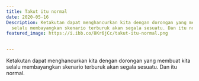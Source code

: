```yaml
---
title: Takut itu normal
date: 2020-05-16
Description: Ketakutan dapat menghancurkan kita dengan dorongan yang membuat kita
  selalu membayangkan skenario terburuk akan segala sesuatu. Dan itu normal.
featured_image: https://i.ibb.co/8Kr6jCc/takut-itu-normal.png
 

---
```

Ketakutan dapat menghancurkan kita dengan dorongan yang membuat kita selalu membayangkan skenario terburuk akan segala sesuatu.
Dan itu normal.